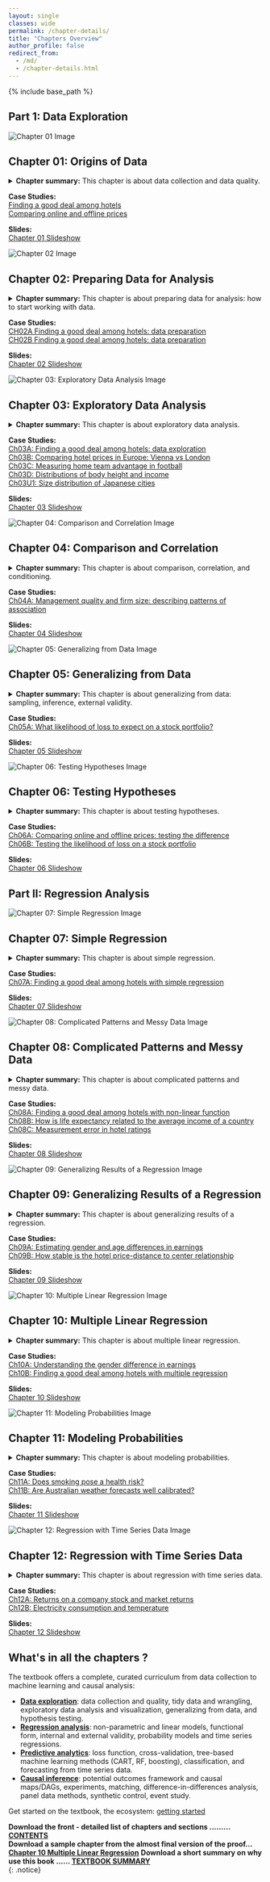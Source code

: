 ```yaml
---
layout: single
classes: wide
permalink: /chapter-details/
title: "Chapters Overview"
author_profile: false
redirect_from:
  - /md/
  - /chapter-details.html
---
```


{% include base_path %}

<div class="chapters">

## Part 1: Data Exploration


<div class="chapter-card" id="chapter-01">
  <img src="/images/chapter-images/ch01-fig.png" alt="Chapter 01 Image">
  <div class="chapter-summary">
    <h2 class="chapter-title">Chapter 01: Origins of Data</h2>
    <details>
<summary><strong>Chapter summary:</strong> This chapter is about data collection and data quality.</summary>
      <p>This chapter starts by introducing <strong>key concepts of data</strong>. It then describes the most important <strong>methods of data collection</strong> used in business, economics, and policy analysis, such as <strong>web scraping</strong>, <strong>using administrative sources</strong>, and <strong>conducting surveys</strong>. We introduce aspects of data quality, such as <strong>validity and reliability of variables</strong> and <strong>coverage of observations</strong>. We discuss how to assess and link data quality to how the data was collected. We devote a section to <strong>Big Data</strong> to understand what it is and how it may differ from more traditional data. This chapter also covers <strong>sampling</strong>, including <strong>random sampling</strong> and potential biases due to <strong>noncoverage</strong> and <strong>nonresponse</strong>, as well as <strong>ethical issues</strong> and some <strong>good practices in data collection</strong>.</p>
    </details>
    <p>
      <strong>Case Studies:</strong><br>
      <a href="https://gabors-data-analysis.com/casestudies/#ch01a-finding-a-good-deal-among-hotels-data-collection">Finding a good deal among hotels</a><br>
      <a href="https://gabors-data-analysis.com/casestudies/#ch01b-comparing-online-and-offline-prices-data-collection">Comparing online and offline prices</a>
    </p>
    <p>
      <strong>Slides:</strong><br>
      <a href="/images/slides-public/da-public-slides-ch01-v3-2023.pdf">Chapter 01 Slideshow</a>
    </p>
  </div>
</div>

<div class="chapter-card" id="chapter-02">
  <img src="/images/chapter-images/ch02-fig.png" alt="Chapter 02 Image">
  <div class="chapter-summary">
    <h2 class="chapter-title">Chapter 02: Preparing Data for Analysis</h2>
    <details>
      <summary><strong>Chapter summary:</strong> This chapter is about preparing data for analysis: how to start working with data.</summary>
      <p>First, we clarify some concepts: <strong>types of variables</strong>, <strong>types of observations</strong>, <strong>data tables</strong>, and <strong>datasets</strong>. We then turn to the concept of <strong>tidy data</strong>: data tables with the same kinds of observations. We discuss potential issues with observations and variables, and how to deal with those issues. We describe <strong>good practices for the process of data cleaning</strong> and discuss the additional <strong>challenges of working with Big Data</strong>.</p>
        </details>
    <p>
      <strong>Case Studies:</strong><br>
      <a href="https://gabors-data-analysis.com/casestudies/#ch02a-finding-a-good-deal-among-hotels-data-preparation">CH02A Finding a good deal among hotels: data preparation</a><br>
      <a href="https://gabors-data-analysis.com/casestudies/#ch02b-finding-a-good-deal-among-hotels-data-preparation">CH02B Finding a good deal among hotels: data preparation</a>
    </p>
    <p>
      <strong>Slides:</strong><br>
      <a href="/images/slides-public/da-public-slides-ch02-v3-2023.pdf">Chapter 02 Slideshow</a>
    </p>
  </div>
</div>

<div class="chapter-card" id="chapter-03">
  <img src="/images/chapter-images/ch03-fig.png" alt="Chapter 03: Exploratory Data Analysis Image">
  <div class="chapter-summary">
    <h2 class="chapter-title">Chapter 03: Exploratory Data Analysis</h2>
    <details>
      <summary><strong>Chapter summary:</strong> This chapter is about exploratory data analysis.</summary>      
      <p>The chapter starts with <strong>exploratory data analysis</strong> is important. It then discusses some basic concepts such as <strong>frequencies</strong>, <strong>probabilities</strong>, <strong>distributions</strong>, and <strong>extreme values</strong>. It includes guidelines for producing informative graphs and tables for presentation and describes the most important <strong>summary statistics</strong>. The chapter and its appendix also cover some of the most important <strong>theoretical distributions</strong> and their uses.  
</p>
    </details>
    <p>
      <strong>Case Studies:</strong><br>
      <a href="https://gabors-data-analysis.com/casestudies/#ch03a-finding-a-good-deal-among-hotels-data-exploration">Ch03A: Finding a good deal among hotels: data exploration</a><br>
      <a href="https://gabors-data-analysis.com/casestudies/#ch03b-comparing-hotel-prices-in-europe-vienna-vs-london">Ch03B: Comparing hotel prices in Europe: Vienna vs London</a><br>
      <a href="https://gabors-data-analysis.com/casestudies/#ch03c-measuring-home-team-advantage-in-football">Ch03C: Measuring home team advantage in football</a><br>
      <a href="https://gabors-data-analysis.com/casestudies/#ch03d-distributions-of-body-height-and-income">Ch03D: Distributions of body height and income</a><br>
      <a href="https://gabors-data-analysis.com/casestudies/#ch03u1-size-distribution-of-japanese-cities">Ch03U1: Size distribution of Japanese cities</a>
    </p>
    <p>
      <strong>Slides:</strong><br>
      <a href="/images/slides-public/da-public-slides-ch03-v3-2023.pdf">Chapter 03 Slideshow</a>
    </p>
  </div>
</div>

<div class="chapter-card" id="chapter-04">
  <img src="/images/chapter-images/ch04-fig.png" alt="Chapter 04: Comparison and Correlation Image">
  <div class="chapter-summary">
    <h2 class="chapter-title">Chapter 04: Comparison and Correlation</h2>
    <details>
      <summary><strong>Chapter summary:</strong> This chapter is about comparison, correlation, and conditioning.</summary>
      <p>Most methods of data analysis are based on comparing values of one variable, <strong>y</strong>, across observations with different values of another variable, <strong>x</strong>, or more such variables. This chapter instroduces simple methods of such comparison. We start by emphasizing that we need to define both <strong>y</strong> and <strong>x</strong> precisely for meaningful comparisons, and we need to measure them well. We introduce <strong>conditioning</strong>, and we discuss <strong>conditional comparisons</strong>, or further conditioning, which takes values of other variables into account as well. We discuss <strong>conditional probabilities</strong>, <strong>conditional distributions</strong>, and <strong>conditional means</strong>. We introduce the related concepts of <strong>dependence</strong>, <strong>mean-dependence</strong>, and we introduce <strong>covariance</strong> and <strong>correlation</strong>. Throughout the chapter, we discuss informative <strong>visualization</strong> of the various kinds of comparisons.
</p>
    </details>
    <p>
      <strong>Case Studies:</strong><br>
      <a href="https://gabors-data-analysis.com/casestudies/#ch04a-management-quality-and-firm-size-describing-patterns-of-association">Ch04A: Management quality and firm size: describing patterns of association</a>
    </p>
    <p>
      <strong>Slides:</strong><br>
      <a href="/images/slides-public/da-public-slides-ch04-v3-2023.pdf">Chapter 04 Slideshow</a>
    </p>
  </div>
</div>

<div class="chapter-card" id="chapter-05">
  <img src="/images/chapter-images/ch05-fig.png" alt="Chapter 05: Generalizing from Data Image">
  <div class="chapter-summary">
    <h2 class="chapter-title">Chapter 05: Generalizing from Data</h2>
    <details>
      <summary><strong>Chapter summary:</strong> This chapter is about generalizing from data: sampling, inference, external validity.</summary>
      <p>This chapter introduces the conceptual issues with generalizing results from our data to the general pattern we care about and methods of statistical inference.
We start by discussing the <strong>two steps of the process of generalization</strong>: generalizing from the data to the <strong>general pattern our data represents</strong>, such as a population, and assessing how the <strong>general pattern that is relevant for the situation we care about</strong> relates to the general pattern our data represents. The first task is <strong>statistical inference</strong>, the second is assessing <strong>external validity</strong>. We introduce the conceptual framework of <strong>repeated samples</strong> and <strong>estimation</strong>. We introduce <strong>the standard error</strong> and <strong>the confidence interval</strong> that quantify the uncertainty of this step of generalization. We introduce two methods to estimate the standard error, <strong>the bootstrap</strong> and <strong>the standard error formula</strong>. Discussing external validity, we acknowledge that there are no readily available methods to quantify the uncertainty of this step of generalization, but we discuss how we can think about it and how we may use the results of additional data analysis to assess it.
</p>
    </details>
    <p>
      <strong>Case Studies:</strong><br>
      <a href="https://gabors-data-analysis.com/casestudies/#ch05a-what-likelihood-of-loss-to-expect-on-a-stock-portfolio">Ch05A: What likelihood of loss to expect on a stock portfolio?</a>
    </p>
    <p>
      <strong>Slides:</strong><br>
      <a href="/images/slides-public/da-public-slides-ch05-v3-2023.pdf">Chapter 05 Slideshow</a>
    </p>
  </div>
</div>

<div class="chapter-card" id="chapter-06">
  <img src="/images/chapter-images/ch06-fig.png" alt="Chapter 06: Testing Hypotheses Image">
  <div class="chapter-summary">
    <h2 class="chapter-title">Chapter 06: Testing Hypotheses</h2>
    <details>
      <summary><strong>Chapter summary:</strong> This chapter is about testing hypotheses.</summary>
      <p>This chapter introduces the logic and practice of testing hypotheses.
We describe the <strong>steps of hypothesis testing</strong> and discuss two alternative ways to carry it out: one with the help of a <strong>test statistic</strong> and a <strong>critical value</strong>, and another one with the help of a <strong>p-value</strong>. We discuss how decision rules are derived from our desire to control the likelihood of making erroneous decisions (<strong>false positives</strong> and <strong>false negatives</strong>), and how <strong>significance levels</strong>, <strong>power</strong>, and <strong>p-values</strong> are related to the likelihood of those errors.  We focus on testing hypotheses about averages, but, as we show in one of our case studies, this focus is less restrictive than it may appear. The chapter covers <strong>one-sided versus two-sided alternatives</strong>, issues with <strong>testing multiple hypotheses</strong>, the perils of <strong>p-hacking</strong>, and some issues with testing on Big Data.  
</p>
    </details>
    <p>
      <strong>Case Studies:</strong><br>
      <a href="https://gabors-data-analysis.com/casestudies/#ch06a-comparing-online-and-offline-prices-testing-the-difference">Ch06A: Comparing online and offline prices: testing the difference</a><br>
      <a href="https://gabors-data-analysis.com/casestudies/#ch06b-testing-the-likelihood-of-loss-on-a-stock-portfolio">Ch06B: Testing the likelihood of loss on a stock portfolio</a>
    </p>
    <p>
      <strong>Slides:</strong><br>
      <a href="/images/slides-public/da-public-slides-ch06-v3-2023.pdf">Chapter 06 Slideshow</a>
    </p>
  </div>
</div>

## Part II: Regression Analysis

<div class="chapter-card" id="chapter-07">
  <img src="/images/chapter-images/ch07-fig.png" alt="Chapter 07: Simple Regression Image">
  <div class="chapter-summary">
    <h2 class="chapter-title">Chapter 07: Simple Regression</h2>
    <details>
      <summary><strong>Chapter summary:</strong> This chapter is about simple regression.</summary>
      <p>In this chapter, we introduce <strong>simple non-parametric regression</strong> and <strong>simple linear regression</strong>.
We discuss nonparametric regressions such as <strong>bin scatters</strong>, <strong>step functions</strong> and <strong>lowess</strong> regressions and their visualization. The larger part of the chapter discusses simple linear regression in detail. We introduce the <strong>regression equation</strong>, how its coefficients are <strong>estimated</strong> in actual data by the method of <strong>ordinary least squares (OLS)</strong>, and we emphasize how to <strong>interpret the coefficients</strong>. We introduce the concepts of <strong>predicted value</strong>, <strong>residual</strong>, and <strong>goodness of fit</strong>, and we discuss the relationship between regression and correlation. We end with a note on the relationship between causation and regression.</p>
    </details>
    <p>
      <strong>Case Studies:</strong><br>
      <a href="https://gabors-data-analysis.com/casestudies/#ch07a-finding-a-good-deal-among-hotels-with-simple-regression">Ch07A: Finding a good deal among hotels with simple regression</a>
    </p>
    <p>
      <strong>Slides:</strong><br>
      <a href="/images/slides-public/da-public-slides-ch07-v3-2023.pdf">Chapter 07 Slideshow</a>
    </p>
  </div>
</div>

<div class="chapter-card" id="chapter-08">
  <img src="/images/chapter-images/ch08-fig.png" alt="Chapter 08: Complicated Patterns and Messy Data Image">
  <div class="chapter-summary">
    <h2 class="chapter-title">Chapter 08: Complicated Patterns and Messy Data</h2>
    <details>
      <summary><strong>Chapter summary:</strong> This chapter is about complicated patterns and messy data.</summary>
      <p>The first part of this chapter covers how linear regression analysis can accommodate nonlinear patterns. We discuss transforming either or both the dependent variable and the explanatory variable, such as <strong>taking log</strong>; <strong>piecewise linear spline</strong>; and <strong>quadratic</strong> and <strong>higher-order polynomials</strong>. We discuss whether and when to apply each technique, we emphasize the <strong>correct interpretation of the coefficients</strong> of these regressions and how we may <strong>visualize</strong> their results.  
The second half of the chapter discusses potential issues with regression analysis with <strong>influential observations</strong> and <strong>measurement error in variables</strong>. The chapter closes by discussing whether and how to use <strong>weights in regression analysis</strong>.</p>
    </details>
    <p>
      <strong>Case Studies:</strong><br>
      <a href="https://gabors-data-analysis.com/casestudies/#ch08a-finding-a-good-deal-among-hotels-with-non-linear-function">Ch08A: Finding a good deal among hotels with non-linear function</a><br>
      <a href="https://gabors-data-analysis.com/casestudies/#ch08b-how-is-life-expectancy-related-to-the-average-income-of-a-country">Ch08B: How is life expectancy related to the average income of a country</a><br>
      <a href="https://gabors-data-analysis.com/casestudies/#ch08c-measurement-error-in-hotel-ratings">Ch08C: Measurement error in hotel ratings</a>
    </p>
    <p>
      <strong>Slides:</strong><br>
      <a href="/images/slides-public/da-public-slides-ch08-v3-2023.pdf">Chapter 08 Slideshow</a>
    </p>
  </div>
</div>

<div class="chapter-card" id="chapter-09">
  <img src="/images/chapter-images/ch09-fig.png" alt="Chapter 09: Generalizing Results of a Regression Image">
  <div class="chapter-summary">
    <h2 class="chapter-title">Chapter 09: Generalizing Results of a Regression</h2>
    <details>
      <summary><strong>Chapter summary:</strong> This chapter is about generalizing results of a regression.</summary>
      <p>This chapter discusses the methods of generalizing results of a linear regression from our data to the general pattern we care about.
We start by describing the two steps of generalization in the context of regression analysis: <strong>statistical inference</strong> and <strong>external validity</strong>. Then we turn to statistical inference: quantifying uncertainty brought about by generalizing to the general pattern represented by our data. We discuss how to <strong>estimate the standard errors and confidence intervals</strong> of the estimates of the regression coefficients, how to <strong>estimate prediction intervals</strong>, and how to <strong>test hypotheses about regression coefficients</strong>. We introduce <strong>ways to visualize</strong> the confidence interval and the prediction interval together with the regression line, and we introduce the standard way to <strong>present the results of regression analysis</strong> in tables.</p>
    </details>
    <p>
      <strong>Case Studies:</strong><br>
      <a href="https://gabors-data-analysis.com/casestudies/#ch09a-estimating-gender-and-age-differences-in-earnings">Ch09A: Estimating gender and age differences in earnings</a><br>
      <a href="https://gabors-data-analysis.com/casestudies/#ch09b-how-stable-is-the-hotel-price-distance-to-center-relationship">Ch09B: How stable is the hotel price-distance to center relationship</a>
    </p>
    <p>
      <strong>Slides:</strong><br>
      <a href="/images/slides-public/da-public-slides-ch09-v3-2023.pdf">Chapter 09 Slideshow</a>
    </p>
  </div>
</div>

<div class="chapter-card" id="chapter-10">
  <img src="/images/chapter-images/ch10-fig.png" alt="Chapter 10: Multiple Linear Regression Image">
  <div class="chapter-summary">
    <h2 class="chapter-title">Chapter 10: Multiple Linear Regression</h2>
    <details>
      <summary><strong>Chapter summary:</strong> This chapter is about multiple linear regression.</summary>
      <p>This chapter introduces <strong>multiple regression</strong>.
We start by discussing why and when we should estimate a multiple regression and how to interpret its coefficients. We then turn to how to construct and interpret <strong>confidence intervals of regression coefficients</strong> and <strong>test hypotheses about regression coefficients</strong>. We discuss the relationship between multiple regression and simple regression and derive the <strong>omitted variable bias</strong>. We explain that piecewise linear splines and polynomial regressions are technically multiple linear regressions without the same interpretation of the coefficients. We discuss how to include <strong>categorical explanatory variables</strong> as well as <strong>interactions</strong> that help uncover different slopes for groups. We include an informal discussion on how to decide what explanatory variables to include and in what functional form. Finally, we discuss why a typical multiple regression with cross-sectional observational data is not a <strong>ceteris paribus</strong> comparison, and that, as a result, it may get us closer to causal interpretation without fully uncovering it.</p>
    </details>
    <p>
      <strong>Case Studies:</strong><br>
      <a href="https://gabors-data-analysis.com/casestudies/#ch10a-understanding-the-gender-difference-in-earnings">Ch10A: Understanding the gender difference in earnings</a><br>
      <a href="https://gabors-data-analysis.com/casestudies/#ch10b-finding-a-good-deal-among-hotels-with-multiple-regression">Ch10B: Finding a good deal among hotels with multiple regression</a>
    </p>
    <p>
      <strong>Slides:</strong><br>
      <a href="/images/slides-public/da-public-slides-ch10-v3-2023.pdf">Chapter 10 Slideshow</a>
    </p>
  </div>
</div>

<div class="chapter-card" id="chapter-11">
  <img src="/images/chapter-images/ch11-fig.png" alt="Chapter 11: Modeling Probabilities Image">
  <div class="chapter-summary">
    <h2 class="chapter-title">Chapter 11: Modeling Probabilities</h2>
    <details>
      <summary><strong>Chapter summary:</strong> This chapter is about modeling probabilities.</summary>
      <p>This chapter introduces probability models that have a <strong>binary dependent variable</strong>.
It starts with the <strong>linear probability model</strong>, and we discuss the interpretation of its coefficients. Linear probability models are usually fine to uncover average associations, but they may be less good for prediction. The chapter introduces the two commonly used alternative models, <strong>the logit</strong> and <strong>the probit</strong>. Their coefficients are hard to interpret; we introduce <strong>marginal differences</strong> that are transformations of the coefficients and have interpretations similar to the coefficients of linear regressions. We argue that linear probability, logit, and probit models often produce very similar results in terms of the associations with explanatory variables, but they may lead to different predictions. We discuss and compare various measures of fit for probability models, such as the <strong>Brier-score</strong>, and we introduce the concept of <strong>calibration</strong>. We end by explaining how data analysts can analyze more complicated *y* variables, such as <strong>ordinal qualitative variables</strong> or <strong>duration variables</strong>, by turning them into binary ones and estimating probability models.</p>
    </details>
    <p>
      <strong>Case Studies:</strong><br>
      <a href="https://gabors-data-analysis.com/casestudies/#ch11a-does-smoking-pose-a-health-risk">Ch11A: Does smoking pose a health risk?</a><br>
      <a href="https://gabors-data-analysis.com/casestudies/#ch11b-are-australian-weather-forecasts-well-calibrated">Ch11B: Are Australian weather forecasts well calibrated?</a>
    </p>
    <p>
      <strong>Slides:</strong><br>
      <a href="/images/slides-public/da-public-slides-ch11-v3-2023.pdf">Chapter 11 Slideshow</a>
    </p>
  </div>
</div>

<div class="chapter-card" id="chapter-12">
  <img src="/images/chapter-images/ch12-fig.png" alt="Chapter 12: Regression with Time Series Data Image">
  <div class="chapter-summary">
    <h2 class="chapter-title">Chapter 12: Regression with Time Series Data</h2>
    <details>
      <summary><strong>Chapter summary:</strong> This chapter is about regression with time series data.</summary>
      <p>In this chapter we discuss the opportunities and challenges brought about by regression analysis of time series data and how to address those challenges.
The chapter starts by discussing features of time series variables, such as <strong>trends</strong>, <strong>seasonality</strong>, <strong>random walk</strong>, and <strong>serial correlation</strong>. We explain why those features make regression analysis challenging and what we can do about them. In particular, we discuss when it’s a good idea to transform the *y* and *x* variables into differences, or relative differences. We introduce two methods to get appropriate standard error estimates in time series regressions: <strong>the Newey–West standard error estimator</strong> and including the <strong>lagged *y* variable</strong> on the right-hand side. We also discuss how we can estimate delayed associations by adding <strong>lags of *x*</strong> to a time series regression, and how we can directly estimate <strong>cumulative, or long run, associations</strong> in such a regression.</p>
    </details>
    <p>
      <strong>Case Studies:</strong><br>
      <a href="https://gabors-data-analysis.com/casestudies/#ch12a-returns-on-a-company-stock-and-market-returns">Ch12A: Returns on a company stock and market returns</a><br>
      <a href="https://gabors-data-analysis.com/casestudies/#ch12b-electricity-consumption-and-temperature">Ch12B: Electricity consumption and temperature</a>
    </p>
    <p>
      <strong>Slides:</strong><br>
      <a href="/images/slides-public/da-public-slides-ch12-v3-2023.pdf">Chapter 12 Slideshow</a>
    </p>
  </div>
</div>




## What's in all the chapters ?

The textbook offers a complete, curated curriculum from data collection to machine learning and causal analysis:  
* **[Data exploration](/chapters/part-I/)**: data collection and quality, tidy data and wrangling, exploratory data analysis and visualization, generalizing from data, and hypothesis testing. 
* **[Regression analysis](/chapters/part-II/)**: non-parametric and linear models, functional form, internal and external validity, probability models and time series regressions. 
* **[Predictive analytics](/chapters/part-III/)**: loss function, cross-validation, tree-based machine learning methods (CART, RF, boosting), classification, and forecasting from time series data. 
* **[Causal inference](/chapters/part-IV/)**: potential outcomes framework and causal maps/DAGs, experiments, matching, difference-in-differences analysis, panel data methods, synthetic control, event study.  

Get started on the textbook, the ecosystem: [getting started](/getting-started)

**Download the front - detailed list of chapters and sections ......... [CONTENTS](/files/front_Bekes_Kezdi.pdf)**  
**Download a sample chapter from the almost final version of the proof... [Chapter 10 Multiple Linear Regression](/files/Ch10_Bekes_Kezdi_draft_2020nov.pdf)**
**Download a short summary on why use this book ...... [TEXTBOOK SUMMARY](/files/bekes-kezdi-data-analysis-summary.pdf)**  
{: .notice}



